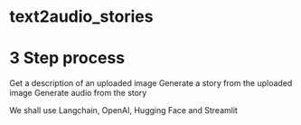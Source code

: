 # text2audio_stories

# 3 Step process
Get a description of an uploaded image
Generate a story from the uploaded image
Generate audio from the story


We shall use Langchain, OpenAI, Hugging Face and Streamlit
